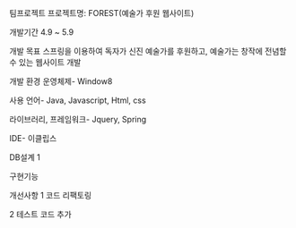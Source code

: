 팀프로젝트
프로젝트명: FOREST(예술가 후원 웹사이트)

개발기간
4.9 ~ 5.9

개발 목표
스프링을 이용하여 독자가 신진 예술가를 후원하고, 예술가는 창작에 전념할 수 있는 웹사이트 개발

개발 환경
운영체제- Window8

사용 언어- Java, Javascript, Html, css

라이브러리, 프레임워크- Jquery, Spring

IDE- 이클립스

DB설계
1

구현기능


개선사항
1 코드 리팩토링

2 테스트 코드 추가

